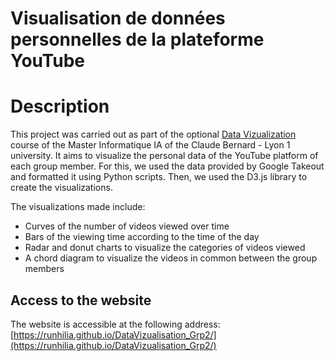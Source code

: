 # Visualisation de données personnelles de la plateforme YouTube

# Description
This project was carried out as part of the optional [Data Vizualization](https://lyondataviz.github.io/teaching/lyon1-m2/2024/) course of the Master Informatique IA of the Claude Bernard - Lyon 1 university. It aims to visualize the personal data of the YouTube platform of each group member. For this, we used the data provided by Google Takeout and formatted it using Python scripts. Then, we used the D3.js library to create the visualizations.

The visualizations made include:
 - Curves of the number of videos viewed over time
 - Bars of the viewing time according to the time of the day
 - Radar and donut charts to visualize the categories of videos viewed
 - A chord diagram to visualize the videos in common between the group members

## Access to the website
The website is accessible at the following address: [https://runhilia.github.io/DataVizualisation_Grp2/](https://runhilia.github.io/DataVizualisation_Grp2/)

